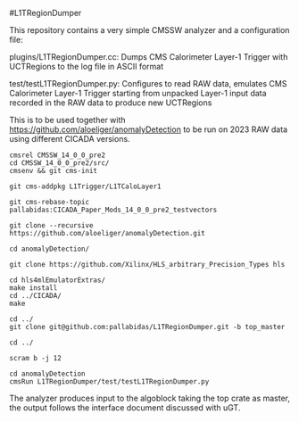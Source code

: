 #L1TRegionDumper

This repository contains a very simple CMSSW analyzer and a configuration file:

plugins/L1TRegionDumper.cc: Dumps CMS Calorimeter Layer-1 Trigger with UCTRegions to the log file in ASCII format

test/testL1TRegionDumper.py: Configures to read RAW data, emulates CMS Calorimeter Layer-1 Trigger starting from unpacked Layer-1 input data recorded in the RAW data to produce new UCTRegions

This is to be used together with https://github.com/aloeliger/anomalyDetection to be run on 2023 RAW data using different CICADA versions.
```
cmsrel CMSSW_14_0_0_pre2
cd CMSSW_14_0_0_pre2/src/
cmsenv && git cms-init

git cms-addpkg L1Trigger/L1TCaloLayer1

git cms-rebase-topic pallabidas:CICADA_Paper_Mods_14_0_0_pre2_testvectors

git clone --recursive https://github.com/aloeliger/anomalyDetection.git

cd anomalyDetection/

git clone https://github.com/Xilinx/HLS_arbitrary_Precision_Types hls

cd hls4mlEmulatorExtras/
make install
cd ../CICADA/
make

cd ../
git clone git@github.com:pallabidas/L1TRegionDumper.git -b top_master

cd ../

scram b -j 12

cd anomalyDetection
cmsRun L1TRegionDumper/test/testL1TRegionDumper.py 
```

The analyzer produces input to the algoblock taking the top crate as master, the output follows the interface document discussed with uGT.

